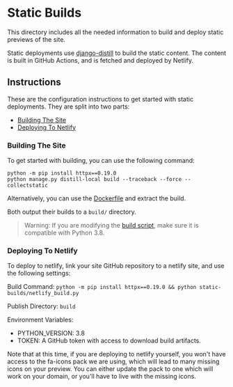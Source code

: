 # Static Builds
This directory includes all the needed information to build and deploy static previews of the site.

Static deployments use [django-distill](https://github.com/meeb/django-distill) to build the static content.
The content is built in GitHub Actions, and is fetched and deployed by Netlify.


## Instructions
These are the configuration instructions to get started with static deployments.
They are split into two parts:

- [Building The Site](#building-the-site)
- [Deploying To Netlify](#deploying-to-netlify)


### Building The Site
To get started with building, you can use the following command:

```shell
python -m pip install httpx==0.19.0
python manage.py distill-local build --traceback --force --collectstatic
```

Alternatively, you can use the [Dockerfile](/Dockerfile) and extract the build.

Both output their builds to a `build/` directory.

> Warning: If you are modifying the [build script](./netlify_build.py), make sure it is compatible with Python 3.8.


### Deploying To Netlify
To deploy to netlify, link your site GitHub repository to a netlify site, and use the following settings:

Build Command:
`python -m pip install httpx==0.19.0 && python static-builds/netlify_build.py`

Publish Directory:
`build`

Environment Variables:
- PYTHON_VERSION: 3.8
- TOKEN: A GitHub token with access to download build artifacts.


Note that at this time, if you are deploying to netlify yourself, you won't have access to the
fa-icons pack we are using, which will lead to many missing icons on your preview.
You can either update the pack to one which will work on your domain, or you'll have to live with the missing icons.
